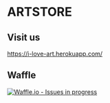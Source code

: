 # ARTSTORE

## Visit us

https://i-love-art.herokuapp.com/

## Waffle

[![Waffle.io - Issues in progress](https://badge.waffle.io/DIM-Squad/Grace-Shopper.png?label=in%20progress&title=In%20Progress)](http://waffle.io/DIM-Squad/Grace-Shopper)
